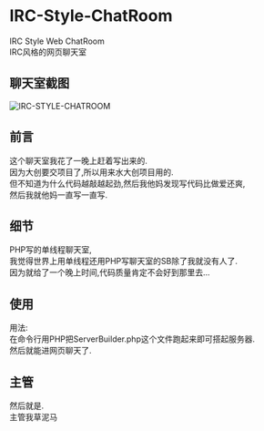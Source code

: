 # IRC-Style-ChatRoom
IRC Style Web ChatRoom  
IRC风格的网页聊天室  

聊天室截图
----
![IRC-STYLE-CHATROOM](https://user-images.githubusercontent.com/89259981/161363280-dbb6a70e-3745-4a6c-a55a-8a5bc941df2e.png)

前言
----
这个聊天室我花了一晚上赶着写出来的.  
因为大创要交项目了,所以用来水大创项目用的.  
但不知道为什么代码越敲越起劲,然后我他妈发现写代码比做爱还爽,  
然后我就他妈一直写一直写.  

细节
----

PHP写的单线程聊天室,  
我觉得世界上用单线程还用PHP写聊天室的SB除了我就没有人了.  
因为就给了一个晚上时间,代码质量肯定不会好到那里去...  

使用
----

用法:  
在命令行用PHP把ServerBuilder.php这个文件跑起来即可搭起服务器.   
然后就能进网页聊天了.

主管
----

然后就是.   
主管我草泥马
